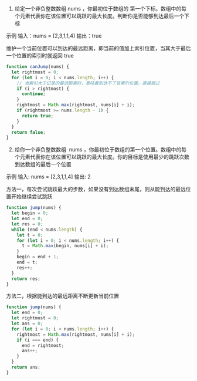 1. 给定一个非负整数数组 nums ，你最初位于数组的 第一个下标。数组中的每个元素代表你在该位置可以跳跃的最大长度。判断你是否能够到达最后一个下标

示例
输入：nums = [2,3,1,1,4]
输出：true

维护一个当前位置可以到达的最远距离，即当前的值加上索引位置，当其大于最后一个位置的索引时就返回 true

```js
function canJump(nums) {
  let rightmost = 0;
  for (let i = 0; i < nums.length; i++) {
    // 当索引大于记录的最远距离时，意味着到达不了该索引位置，直接跳过
    if (i > rightmost) {
      continue;
    }
    rightmost = Math.max(rightmost, nums[i] + i);
    if (rightmost >= nums.length - 1) {
      return true;
    }
  }
  return false;
}
```

2. 给你一个非负整数数组  nums ，你最初位于数组的第一个位置。数组中的每个元素代表你在该位置可以跳跃的最大长度。你的目标是使用最少的跳跃次数到达数组的最后一个位置

示例
输入: nums = [2,3,1,1,4]
输出: 2

方法一，每次尝试跳跃最大的步数，如果没有到达数组末尾，则从能到达的最远位置开始继续尝试跳跃

```js
function jump(nums) {
  let begin = 0;
  let end = 0;
  let res = 0;
  while (end < nums.length) {
    let t = 0;
    for (let i = 0; i < nums.length; i++) {
      t = Math.max(begin, nums[i] + i);
    }
    begin = end + 1;
    end = t;
    res++;
  }
  return res;
}
```

方法二，根据能到达的最远距离不断更新当前位置

```js
function jump(nums) {
  let end = 0;
  let rightmost = 0;
  let ans = 0;
  for (let i = 0; i < nums.length; i++) {
    rightmost = Math.max(rightmost, nums[i] + i);
    if (i === end) {
      end = rightmost;
      ans++;
    }
  }
  return ans;
}
```
